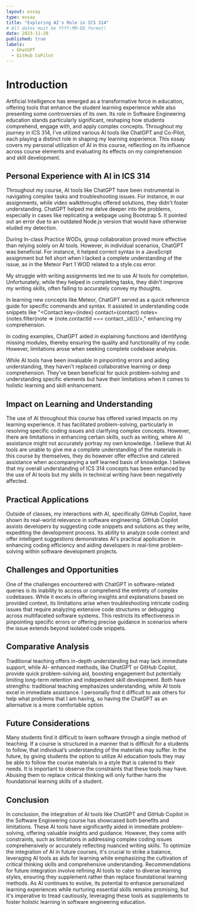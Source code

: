 ```yaml
---
layout: essay
type: essay
title: "Exploring AI's Role in ICS 314"
# All dates must be YYYY-MM-DD format!
date: 2023-11-20
published: true
labels:
  - GhatGPT
  - GitHub CoPilot
---
```

# Introduction
  Artificial Intelligence has emerged as a transformative force in education, offering tools that enhance the student learning experience while also presenting some controversies of its own. Its role in Software Engineering education stands particularly significant, reshaping how students comprehend, engage with, and apply complex concepts. Throughout my journey in ICS 314, I've utilized various AI tools like ChatGPT and Co-Pilot, each playing a distinct role in shaping my learning experience. This essay covers my personal utilization of AI in this course, reflecting on its influence across course elements and evaluating its effects on my comprehension and skill development. 

## Personal Experience with AI in ICS 314
  Throughout my course, AI tools like ChatGPT have been instrumental in navigating complex tasks and troubleshooting issues. For instance, in our assignments, while video walkthroughs offered solutions, they didn't foster understanding. ChatGPT helped me delve deeper into the problems, especially in cases like replicating a webpage using Bootstrap 5. It pointed out an error due to an outdated Node.js version that would have otherwise eluded my detection.

  During In-class Practice WODs, group collaboration proved more effective than relying solely on AI tools. However, in individual scenarios, ChatGPT was beneficial. For instance, it helped correct syntax in a JavaScript assignment but fell short when I lacked a complete understanding of the issue, as in the Meteor Part 1 WOD related to a style.css error.

  My struggle with writing assignments led me to use AI tools for completion. Unfortunately, while they helped in completing tasks, they didn't improve my writing skills, often failing to accurately convey my thoughts.

  In learning new concepts like Meteor, ChatGPT served as a quick reference guide for specific commands and syntax. It assisted in understanding code snippets like "<Contact key={index} contact={contact} notes={notes.filter(note => (note.contactId === contact._id))}/>," enhancing my comprehension.

  In coding examples, ChatGPT aided in explaining functions and identifying missing modules, thereby ensuring the quality and functionality of my code. However, limitations arose when seeking complete codebase analysis.

  While AI tools have been invaluable in pinpointing errors and aiding understanding, they haven't replaced collaborative learning or deep comprehension. They've been beneficial for quick problem-solving and understanding specific elements but have their limitations when it comes to holistic learning and skill enhancement.


## Impact on Learning and Understanding

The use of AI throughout this course has offered varied impacts on my learning experience. It has facilitated problem-solving, particularly in resolving specific coding issues and clarifying complex concepts. However, there are limitations in enhancing certain skills, such as writing, where AI assistance might not accurately portray my own knowledge.  I believe that AI tools are unable to give me a complete understanding of the materials in this course by themselves, they do however offer effective and catered assistance when accompanying a self learned basis of knowledge.  I believe that my overall understanding of ICS 314 concepts has been enhanced by the use of AI tools but my skills in technical writing have been negatively affected.

## Practical Applications
  Outside of classes, my interactions with AI, specifically GitHub Copilot, have shown its real-world relevance in software engineering. GitHub Copilot assists developers by suggesting code snippets and solutions as they write, expediting the development process. Its ability to analyze code context and offer intelligent suggestions demonstrates AI's practical application in enhancing coding efficiency and aiding developers in real-time problem-solving within software development projects.

## Challenges and Opportunities
  One of the challenges encountered with ChatGPT in software-related queries is its inability to access or comprehend the entirety of complex codebases. While it excels in offering insights and explanations based on provided context, its limitations arise when troubleshooting intricate coding issues that require analyzing extensive code structures or debugging across multifaceted software systems. This restricts its effectiveness in pinpointing specific errors or offering precise guidance in scenarios where the issue extends beyond isolated code snippets.

## Comparative Analysis
  Traditional teaching offers in-depth understanding but may lack immediate support, while AI-  enhanced methods, like ChatGPT or GitHub Copilot, provide quick problem-solving aid, boosting engagement but potentially limiting long-term retention and independent skill development. Both have strengths: traditional teaching emphasizes understanding, while AI tools excel in immediate assistance.  I personally find it difficult to ask others for help what problems that I am having, so having the ChatGPT as an alternative is a more comfortable option.

## Future Considerations
  Many students find it difficult to learn software through a single method of teaching.  If a course is structured in a manner that is difficult for a students to follow, that individual’s understanding of the materials may suffer.  In the future, by giving students the option to utilize AI education tools they may be able to follow the course materials in a style that is catered to their needs.  It is important to observe the constraints that these tools may have.  Abusing them to replace critical thinking will only further harm the foundational learning skills of a student.

## Conclusion
  In conclusion, the integration of AI tools like ChatGPT and GitHub Copilot in the Software Engineering course has showcased both benefits and limitations. These AI tools have significantly aided in immediate problem-solving, offering valuable insights and guidance. However, they come with constraints, such as limitations in addressing complex coding issues comprehensively or accurately reflecting nuanced writing skills. To optimize the integration of AI in future courses, it's crucial to strike a balance, leveraging AI tools as aids for learning while emphasizing the cultivation of critical thinking skills and comprehensive understanding. Recommendations for future integration involve refining AI tools to cater to diverse learning styles, ensuring they supplement rather than replace foundational learning methods. As AI continues to evolve, its potential to enhance personalized learning experiences while nurturing essential skills remains promising, but it's imperative to tread cautiously, leveraging these tools as supplements to foster holistic learning in software engineering education.
